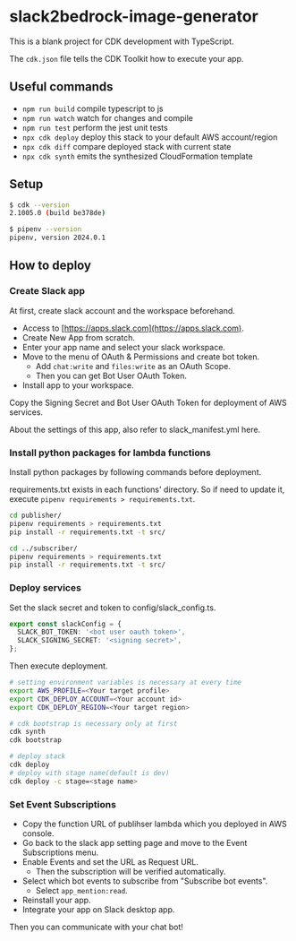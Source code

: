# slack2bedrock-image-generator

This is a blank project for CDK development with TypeScript.

The `cdk.json` file tells the CDK Toolkit how to execute your app.

## Useful commands

* `npm run build`   compile typescript to js
* `npm run watch`   watch for changes and compile
* `npm run test`    perform the jest unit tests
* `npx cdk deploy`  deploy this stack to your default AWS account/region
* `npx cdk diff`    compare deployed stack with current state
* `npx cdk synth`   emits the synthesized CloudFormation template

## Setup

```bash
$ cdk --version
2.1005.0 (build be378de)

$ pipenv --version
pipenv, version 2024.0.1
```

## How to deploy

### Create Slack app

At first, create slack account and the workspace beforehand.

* Access to [https://apps.slack.com](https://apps.slack.com).
* Create New App from scratch.
* Enter your app name and select your slack workspace.
* Move to the menu of OAuth & Permissions and create bot token.
  * Add `chat:write` and `files:write` as an OAuth Scope.
  * Then you can get Bot User OAuth Token.
* Install app to your workspace.

Copy the Signing Secret and Bot User OAuth Token for deployment of AWS services.

About the settings of this app, also refer to slack_manifest.yml here.

### Install python packages for lambda functions

Install python packages by following commands before deployment.

requirements.txt exists in each functions' directory.
So if need to update it, execute `pipenv requirements > requirements.txt`.

```bash
cd publisher/
pipenv requirements > requirements.txt
pip install -r requirements.txt -t src/

cd ../subscriber/
pipenv requirements > requirements.txt
pip install -r requirements.txt -t src/
```

### Deploy services

Set the slack secret and token to config/slack_config.ts.

```ts
export const slackConfig = {
  SLACK_BOT_TOKEN: '<bot user oauth token>',
  SLACK_SIGNING_SECRET: '<signing secret>',
};
```

Then execute deployment.

```bash
# setting environment variables is necessary at every time
export AWS_PROFILE=<Your target profile>
export CDK_DEPLOY_ACCOUNT=<Your account id>
export CDK_DEPLOY_REGION=<Your target region>

# cdk bootstrap is necessary only at first
cdk synth
cdk bootstrap

# deploy stack
cdk deploy
# deploy with stage name(default is dev)
cdk deploy -c stage=<stage name>
```

### Set Event Subscriptions

* Copy the function URL of publihser lambda which you deployed in AWS console.
* Go back to the slack app setting page and move to the Event Subscriptions menu.
* Enable Events and set the URL as Request URL.
  * Then the subscription will be verified automatically.
* Select which bot events to subscribe from "Subscribe bot events".
  * Select `app_mention:read`.
* Reinstall your app.
* Integrate your app on Slack desktop app.

Then you can communicate with your chat bot!
